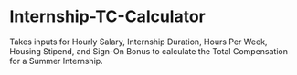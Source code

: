 # Internship-TC-Calculator

Takes inputs for Hourly Salary, Internship Duration, Hours Per Week, Housing Stipend, and Sign-On Bonus to calculate the Total Compensation for a Summer Internship.